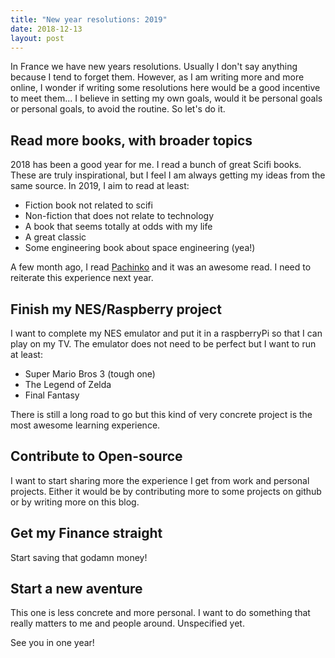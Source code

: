 ```yaml
---
title: "New year resolutions: 2019"
date: 2018-12-13
layout: post
---
```


In France we have new years resolutions. Usually I don't say anything because I tend to
forget them. However, as I am writing more and more online, I wonder if writing some
resolutions here would be a good incentive to meet them... I believe in setting my own
goals, would it be personal goals or personal goals, to avoid the routine. So let's do it.


## Read more books, with broader topics
2018 has been a good year for me. I read a bunch of great Scifi books. These are truly inspirational,
but I feel I am always getting my ideas from the same source. In 2019, I aim to read at least:
- Fiction book not related to scifi
- Non-fiction that does not relate to technology
- A book that seems totally at odds with my life
- A great classic
- Some engineering book about space engineering (yea!)

A few month ago, I read [Pachinko](https://www.goodreads.com/book/show/34051011-pachinko)
and it was an awesome read. I need to reiterate this experience next year.


## Finish my NES/Raspberry project
I want to complete my NES emulator and put it in a raspberryPi so that I can
play on my TV. The emulator does not need to be perfect but I want to run
at least:
- Super Mario Bros 3 (tough one)
- The Legend of Zelda
- Final Fantasy

There is still a long road to go but this kind of very concrete project is the
most awesome learning experience.

## Contribute to Open-source
I want to start sharing more the experience I get from work and personal projects.
Either it would be by contributing more to some projects on github or by writing
more on this blog.

## Get my Finance straight
Start saving that godamn money!

## Start a new aventure
This one is less concrete and more personal. I want to do something that really
matters to me and people around. Unspecified yet.


See you in one year!
